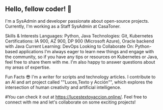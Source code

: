 ## Hello, fellow coder! 👋
I'm a SysAdmin and developer passionate about open-source projects. Currently, I'm working as a Staff SysAdmin at CasaToner.

Skills & Interests
Languages: Python, Java
Technologies: Git, Kubernetes
Certifications: IA 900, AZ 900, DP 900 (Microsoft Azure), Oracle backend with Java
Current Learning: DevOps
Looking to Collaborate On: Python-based applications
I'm always eager to learn new things and engage with the community, so if you have any tips or resources on Kubernetes or Java, feel free to share them with me. I'm also happy to answer questions about my areas of expertise.

Fun Facts 😎
I'm a writer for scripts and technology articles.
I contribute to an AI and art project called ""Luces,Texto y Acción"", which explores the intersection of human creativity and artificial intelligence. 

#You can check it out at https://lucestextoyaccion.online/.
Feel free to connect with me and let's collaborate on some exciting projects!










